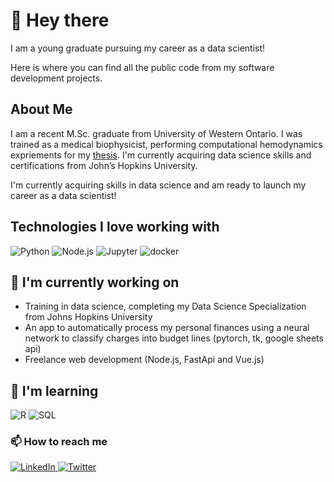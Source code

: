 # :wave: Hey there

I am a young graduate pursuing my career as a data scientist!

Here is where you can find all the public code from my software development projects.

## About Me

I am a recent M.Sc. graduate from University of Western Ontario. I was trained as a medical biophysicist, performing computational hemodynamics expriements for my [thesis](https://ir.lib.uwo.ca/etd/8824/). I'm currently acquiring data science skills and certifications from John’s Hopkins University.

I'm currently acquiring skills in data science and am ready to launch my career as a data scientist!

## Technologies I love working with

<div display="flex">
  <img src="https://img.shields.io/badge/Python-3776AB.svg?style=for-the-badge&logo=python&logoColor=white" alt="Python"/>
  <img src="https://img.shields.io/badge/Node.js-43853D.svg?style=for-the-badge&logo=nodedotjs&logoColor=white" alt="Node.js"/>
  <!-- Pytorch -->
  <!-- <img src="https://img.shields.io/badge/PyTorch-EE4C2C.svg?style=for-the-badge&logo=pytorch&logoColor=white" alt="PyTorch"/> -->
  <!-- Jupyter Notebooks -->
  <img src="https://img.shields.io/badge/Jupyter-F37626.svg?style=for-the-badge&logo=Jupyter&logoColor=white" alt="Jupyter"/>
    <!-- Docker -->
  <img src="https://img.shields.io/badge/docker-2496ED.svg?style=for-the-badge&logo=docker&logoColor=white" alt="docker"/>
</div>

## :pencil: I'm currently working on

- Training in data science, completing my Data Science Specialization from Johns Hopkins University
- An app to automatically process my personal finances using a neural network to classify charges into budget lines (pytorch, tk, google sheets api)
- Freelance web development (Node.js, FastApi and Vue.js)

## :book: I'm learning

<div display="flex">
  <!-- R -->
  <img src="https://img.shields.io/badge/R-276DC3.svg?style=for-the-badge&logo=R&logoColor=white" alt="R"/>
  <!-- SQL -->
  <img src="https://img.shields.io/badge/SQL-025E8C.svg?style=for-the-badge&logo=MySQL&logoColor=white" alt="SQL"/>
</div>

### :mailbox: How to reach me

<div display="flex">
  <a href="https://www.linkedin.com/in/tmhntr/">
    <img src="https://img.shields.io/badge/linkedin-%230077B5.svg?style=for-the-badge&logo=linkedin&logoColor=white" alt="LinkedIn"/>
  </a>
  <a href="https://twitter.com/timhunterdev">
    <img src="https://img.shields.io/badge/tmhntr-%231DA1F2.svg?style=for-the-badge&logo=Twitter&logoColor=white" alt="Twitter"/>
  </a>
  <!-- <a href="https://timhunter.dev">
    <img src="https://img.shields.io/badge/timhunter.dev-12100E?style=for-the-badge&logo=about.me&logoColor=white" alt="Medium"/>
  </a> -->
</div>
